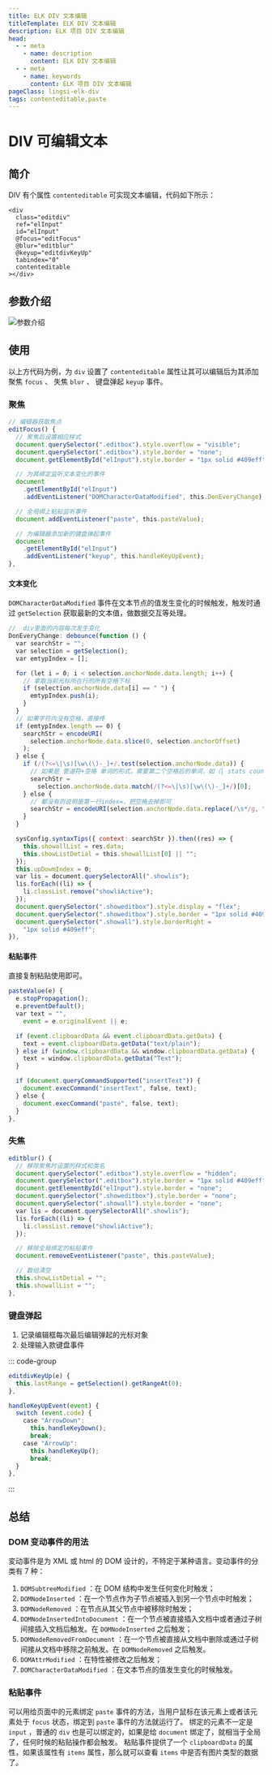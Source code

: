 ```yaml
---
title: ELK DIV 文本编辑
titleTemplate: ELK DIV 文本编辑
description: ELK 项目 DIV 文本编辑
head:
  - - meta
    - name: description
      content: ELK DIV 文本编辑
  - - meta
    - name: keywords
      content: ELK 项目 DIV 文本编辑
pageClass: lingsi-elk-div
tags: contenteditable,paste
---
```


# DIV 可编辑文本

## 简介

DIV 有个属性 `contenteditable` 可实现文本编辑，代码如下所示：

```vue
<div
  class="editdiv"
  ref="elInput"
  id="elInput"
  @focus="editFocus"
  @blur="editblur"
  @keyup="editdivKeyUp"
  tabindex="0"
  contenteditable
></div>
```

## 参数介绍

![参数介绍](https://pic1.imgdb.cn/item/67725583d0e0a243d4ec8b61.png)

## 使用

以上方代码为例，为 `div` 设置了 `contenteditable` 属性让其可以编辑后为其添加 聚焦 `focus` 、 失焦 `blur` 、 键盘弹起 `keyup` 事件。

### 聚焦

```javascript
// 编辑器获取焦点
editFocus() {
  // 聚焦后设置相应样式
  document.querySelector(".editbox").style.overflow = "visible";
  document.querySelector(".editbox").style.border = "none";
  document.getElementById("elInput").style.border = "1px solid #409eff";

  // 为其绑定监听文本变化的事件
  document
    .getElementById("elInput")
    .addEventListener("DOMCharacterDataModified", this.DonEveryChange);

  // 全局绑上粘贴监听事件
  document.addEventListener("paste", this.pasteValue);

  // 为编辑器添加新的键盘弹起事件
  document
    .getElementById("elInput")
    .addEventListener("keyup", this.handleKeyUpEvent);
},
```

#### 文本变化

`DOMCharacterDataModified` 事件在文本节点的值发生变化的时候触发，触发时通过 `getSelection` 获取最新的文本值，做数据交互等处理。

```javascript
//  div里面的内容每次发生变化
DonEveryChange: debounce(function () {
  var searchStr = "";
  var selection = getSelection();
  var emtypIndex = [];

  for (let i = 0; i < selection.anchorNode.data.length; i++) {
    // 拿取当前光标所在行的所有空格下标
    if (selection.anchorNode.data[i] == " ") {
      emtypIndex.push(i);
    }
  }
  // 如果字符内没有空格，直接传
  if (emtypIndex.length == 0) {
    searchStr = encodeURI(
      selection.anchorNode.data.slice(0, selection.anchorOffset)
    );
  } else {
    if (/(?<=\|\s)[\w\(\)-_]+/.test(selection.anchorNode.data)) {
      // 如果是 管道符+空格 单词的形式，需要第二个空格后的单词，如（| stats count），此时需要stats。
      searchStr =
        selection.anchorNode.data.match(/(?<=\|\s)[\w\(\)-_]+/)[0];
    } else {
      // 都没有则说明是第一行index=，把空格去掉即可
      searchStr = encodeURI(selection.anchorNode.data.replace(/\s*/g, ""));
    }
  }

  sysConfig.syntaxTips({ context: searchStr }).then((res) => {
    this.showallList = res.data;
    this.showListDetial = this.showallList[0] || "";
  });
  this.upDowmIndex = 0;
  var lis = document.querySelectorAll(".showlis");
  lis.forEach((li) => {
    li.classList.remove("showliActive");
  });
  document.querySelector(".showeditbox").style.display = "flex";
  document.querySelector(".showeditbox").style.border = "1px solid #409eff";
  document.querySelector(".showall").style.borderRight =
    "1px solid #409eff";
}),
```

#### 粘贴事件

直接复制粘贴使用即可。

```javascript
pasteValue(e) {
  e.stopPropagation();
  e.preventDefault();
  var text = "",
    event = e.originalEvent || e;

  if (event.clipboardData && event.clipboardData.getData) {
    text = event.clipboardData.getData("text/plain");
  } else if (window.clipboardData && window.clipboardData.getData) {
    text = window.clipboardData.getData("Text");
  }

  if (document.queryCommandSupported("insertText")) {
    document.execCommand("insertText", false, text);
  } else {
    document.execCommand("paste", false, text);
  }
},
```

### 失焦

```javascript
editblur() {
  // 移除聚焦时设置的样式和类名
  document.querySelector(".editbox").style.overflow = "hidden";
  document.querySelector(".editbox").style.border = "1px solid #409eff";
  document.getElementById("elInput").style.border = "none";
  document.querySelector(".showeditbox").style.border = "none";
  document.querySelector(".showall").style.border = "none";
  var lis = document.querySelectorAll(".showlis");
  lis.forEach((li) => {
    li.classList.remove("showliActive");
  });

  // 移除全局绑定的粘贴事件
  document.removeEventListener("paste", this.pasteValue);

  // 数组清空
  this.showListDetial = "";
  this.showallList = "";
},
```

### 键盘弹起

1. 记录编辑框每次最后编辑弹起的光标对象
2. 处理输入款键盘事件

::: code-group

```javascript [记录编辑框每次最后编辑弹起的光标对象]
editdivKeyUp(e) {
  this.lastRange = getSelection().getRangeAt(0);
},
```

```javascript [处理输入款键盘事件]
handleKeyUpEvent(event) {
  switch (event.code) {
    case "ArrowDown":
      this.handleKeyDown();
      break;
    case "ArrowUp":
      this.handleKeyUp();
      break;
  }
},
```

:::

## 总结

### DOM 变动事件的用法

変动事件是为 XML 或 html 的 DOM 设计的，不特定于某种语言。变动事件的分类有 7 种：

1. `DOMSubtreeModified` ：在 DOM 结构中发生任何变化时触发；
2. `DOMNodeInserted` ：在一个节点作为子节点被插入到另一个节点中时触发；
3. `DOMNodeRemoved` ：在节点从其父节点中被移除时触发；
4. `DOMNodeInsertedIntoDocument` ：在一个节点被直接插入文档中或者通过子树间接插入文档后触发。在 `DOMNodeInserted` 之后触发；
5. `DOMNodeRemovedFromDocument` ：在一个节点被直接从文档中删除或通过子树间接从文档中移除之前触发。在 `DOMNodeRemoved` 之后触发。
6. `DOMAttrModified` ：在特性被修改之后触发；
7. `DOMCharacterDataModified` ：在文本节点的值发生变化的时候触发。

### 粘贴事件

可以用<word text="JavaScript"/>给页面中的元素绑定 `paste` 事件的方法，当用户鼠标在该元素上或者该元素处于 `focus` 状态，绑定到 `paste` 事件的方法就运行了。
绑定的元素不一定是 `input` ，普通的 `div` 也是可以绑定的，如果是给 `document` 绑定了，就相当于全局了，任何时候的粘贴操作都会触发。
粘贴事件提供了一个 `clipboardData` 的属性，如果该属性有 `items` 属性，那么就可以查看 `items` 中是否有图片类型的数据了。
